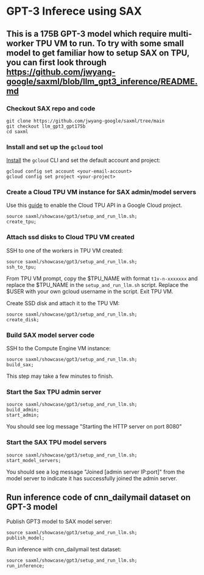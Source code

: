 #  GPT-3 Inferece using SAX

## This is a 175B GPT-3 model which require multi-worker TPU VM to run. To try with some small model to get familiar how to setup SAX on TPU, you can first look through https://github.com/jwyang-google/saxml/blob/llm_gpt3_inference/README.md

### Checkout SAX repo and code
```
git clone https://github.com/jwyang-google/saxml/tree/main
git checkout llm_gpt3_gpt175b
cd saxml
```

### Install and set up the `gcloud` tool
[Install](https://cloud.google.com/sdk/gcloud#download_and_install_the) the
`gcloud` CLI and set the default account and project:

```
gcloud config set account <your-email-account>
gcloud config set project <your-project>
```

### Create a Cloud TPU VM instance for SAX admin/model servers

Use this [guide](https://cloud.google.com/tpu/docs/users-guide-tpu-vm) to
enable the Cloud TPU API in a Google Cloud project.

```
source saxml/showcase/gpt3/setup_and_run_llm.sh;
create_tpu;
```

### Attach ssd disks to Cloud TPU VM created

SSH to one of the workers in TPU VM created:
```
source saxml/showcase/gpt3/setup_and_run_llm.sh;
ssh_to_tpu;
```

From TPU VM prompt, copy the $TPU_NAME with format ```t1v-n-xxxxxxx``` and replace the $TPU_NAME in the ```setup_and_run_llm.sh``` script.
Replace the $USER with your own gcloud username in the script.
Exit TPU VM. 

Create SSD disk and attach it to the TPU VM:
```
source saxml/showcase/gpt3/setup_and_run_llm.sh;
create_disk;
```


### Build SAX model server code

SSH to the Compute Engine VM instance:

```
source saxml/showcase/gpt3/setup_and_run_llm.sh;
build_sax;
```
This step may take a few minutes to finish. 


### Start the Sax TPU admin server
```
source saxml/showcase/gpt3/setup_and_run_llm.sh;
build_admin;
start_admin;
```

You should see log message "Starting the HTTP server on port 8080"

### Start the SAX TPU model servers
```
source saxml/showcase/gpt3/setup_and_run_llm.sh;
start_model_servers;
```

You should see a log message "Joined [admin server IP:port]" from the model
server to indicate it has successfully joined the admin server.

## Run inference code of cnn_dailymail dataset on GPT-3 model
Publish GPT3 model to SAX model server:
```
source saxml/showcase/gpt3/setup_and_run_llm.sh;
publish_model;
```

Run inference with cnn_dailymail test dataset:
```
source saxml/showcase/gpt3/setup_and_run_llm.sh;
run_inference;
```